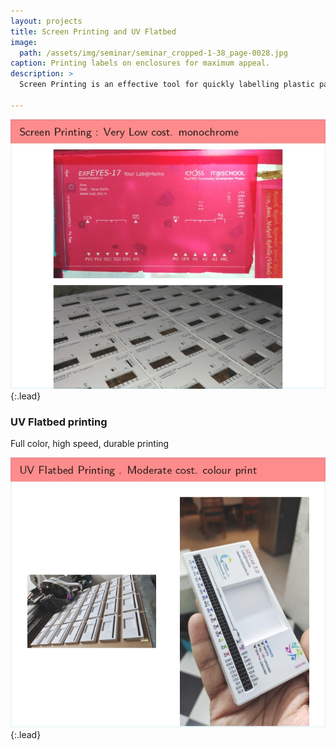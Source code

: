 ```yaml
---
layout: projects
title: Screen Printing and UV Flatbed
image:  
  path: /assets/img/seminar/seminar_cropped-1-38_page-0028.jpg
caption: Printing labels on enclosures for maximum appeal.
description: >
  Screen Printing is an effective tool for quickly labelling plastic parts. Shown here is the photoresist film etched with the pattern for ExpEYES-17. The printed boxes have come out quite clean.

---
```




![](/assets/img/seminar/seminar_cropped-1-38_page-0027.jpg){:.lead}


### UV Flatbed printing

Full color, high speed, durable printing

![](/assets/img/seminar/seminar_cropped-1-38_page-0028.jpg){:.lead}
